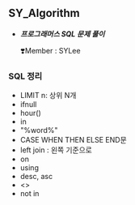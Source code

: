 ## SY_Algorithm

- ***프로그래머스 SQL 문제 풀이***

    ❣️Member : SYLee<br>

### SQL 정리

- LIMIT n: 상위 N개
- ifnull
- hour()
- in
- "%word%"
- CASE WHEN THEN ELSE END문
- left join : 왼쪽 기준으로
- on
- using
- desc, asc
- <>
- not in